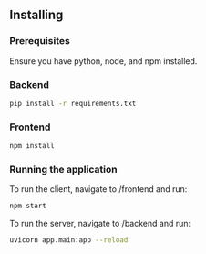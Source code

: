 ## Installing

### Prerequisites

Ensure you have python, node, and npm installed.

### Backend

```bash
pip install -r requirements.txt
```

### Frontend

```bash
npm install
```

### Running the application
To run the client, navigate to /frontend and run:

```bash
npm start
```

To run the server, navigate to /backend and run:

```bash
uvicorn app.main:app --reload
```


